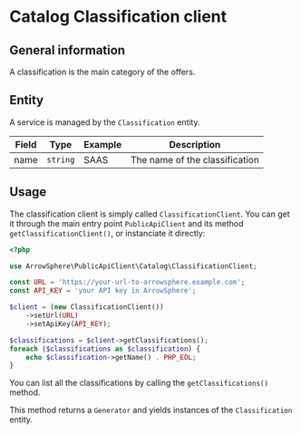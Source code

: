 # Catalog Classification client

## General information
A classification is the main category of the offers.

## Entity
A service is managed by the ```Classification``` entity.

| Field | Type           | Example | Description                    |
|-------|----------------|---------|--------------------------------|
| name  | ```string```   | SAAS    | The name of the classification |

## Usage
The classification client is simply called ```ClassificationClient```.
You can get it through the main entry point ```PublicApiClient``` and its method ```getClassificationClient()```, or instanciate it directly:
```php
<?php

use ArrowSphere\PublicApiClient\Catalog\ClassificationClient;

const URL = 'https://your-url-to-arrowsphere.example.com';
const API_KEY = 'your API key in ArrowSphere';

$client = (new ClassificationClient())
    ->setUrl(URL)
    ->setApiKey(API_KEY);

$classifications = $client->getClassifications();
foreach ($classifications as $classification) {
    echo $classification->getName() . PHP_EOL;
}
```

You can list all the classifications by calling the ```getClassifications()``` method.

This method returns a ```Generator``` and yields instances of the ```Classification``` entity.
